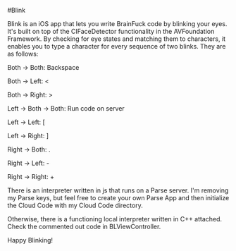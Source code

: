 #Blink

Blink is an iOS app that lets you write BrainFuck code by blinking your eyes. It's built on top of the CIFaceDetector functionality in the AVFoundation Framework. By checking for eye states and matching them to characters, it enables you to type a character for every sequence of two blinks. They are as follows:

Both -> Both: Backspace

Both -> Left: <

Both -> Right: >

Left -> Both -> Both: Run code on server

Left -> Left: [

Left -> Right: ]

Right -> Both: .

Right -> Left: -

Right -> Right: +

There is an interpreter written in js that runs on a Parse server. I'm removing my Parse keys, but feel free to create your own Parse App and then initialize the Cloud Code with my Cloud Code directory.

Otherwise, there is a functioning local interpreter written in C++ attached. Check the commented out code in BLViewController.

Happy Blinking!
